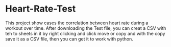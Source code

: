 # Heart-Rate-Test
This project show cases the correlation between heart rate during a workout over time.
After downloading the Test file, you can creat a CSV with teh to sheets in it by right clicking and click move or 
copy and with the copy save it as a CSV file, then you can get it to work with python.
